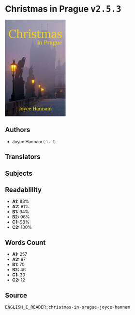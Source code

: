 # Christmas in Prague <kbd>v2.5.3</kbd>

![](./cover.medium.jpg "")

## Authors


 - Joyce Hannam <small>(-1 - -1)</small>

## Translators



## Subjects



## Readablility


 - **A1:** 83%
 - **A2:** 91%
 - **B1:** 94%
 - **B2:** 96%
 - **C1:** 98%
 - **C2:** 100%

## Words Count


 - **A1:** 257
 - **A2:** 97
 - **B1:** 70
 - **B2:** 46
 - **C1:** 30
 - **C2:** 12

## Source


<kbd>ENGLISH_E_READER:christmas-in-prague-joyce-hannam</kbd>

